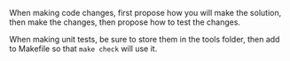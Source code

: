 When making code changes, first propose how you will make the solution, then make the changes, then propose how to test the changes.

When making unit tests, be sure to store them in the tools folder, then add to Makefile so that `make check` will use it.

